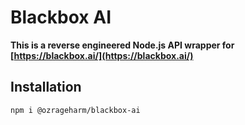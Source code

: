 # Blackbox AI

**This is a reverse engineered Node.js API wrapper for [https://blackbox.ai/](https://blackbox.ai/)**

## Installation

```bash
npm i @ozrageharm/blackbox-ai
```
 
 
